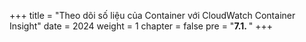 +++
title = "Theo dõi số liệu của Container với CloudWatch Container Insight"
date = 2024
weight = 1
chapter = false
pre = "<b>7.1. </b>"
+++

